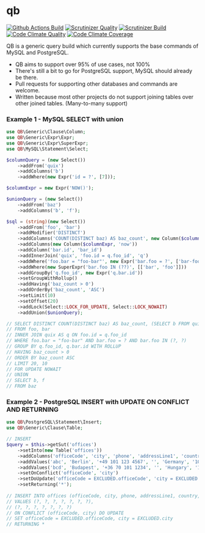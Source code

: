# qb

[![Github Actions Build](https://github.com/abterphp/qb/actions/workflows/ci.yml/badge.svg?branch=main)](https://github.com/abterphp/qb/actions)
[![Scrutinizer Quality](https://scrutinizer-ci.com/g/abterphp/qb/badges/quality-score.png?b=main)](https://scrutinizer-ci.com/g/abterphp/qb/?branch=main)
[![Scrutinizer Build](https://scrutinizer-ci.com/g/abterphp/qb/badges/build.png?b=main)](https://scrutinizer-ci.com/g/abterphp/qb/build-status/main)
[![Code Climate Quality](https://api.codeclimate.com/v1/badges/de5438c64f64b2bba149/maintainability)](https://codeclimate.com/github/abterphp/qb/maintainability)
[![Code Climate Coverage](https://api.codeclimate.com/v1/badges/de5438c64f64b2bba149/test_coverage)](https://codeclimate.com/github/abterphp/qb/test_coverage)

QB is a generic query build which currently supports the base commands of MySQL and PostgreSQL.

 - QB aims to support over 95% of use cases, not 100% 
 - There's still a bit to go for PostgreSQL support, MySQL should already be there. 
 - Pull requests for supporting other databases and commands are welcome.
 - Written because most other projects do not support joining tables over other joined tables. (Many-to-many support)

### Example 1 - MySQL SELECT with union

```php
use QB\Generic\Clause\Column;
use QB\Generic\Expr\Expr;
use QB\Generic\Expr\SuperExpr;
use QB\MySQL\Statement\Select;

$columnQuery = (new Select())
    ->addFrom('quix')
    ->addColumns('b')
    ->addWhere(new Expr('id = ?', [7]));

$columnExpr = new Expr('NOW()');

$unionQuery = (new Select())
    ->addFrom('baz')
    ->addColumns('b', 'f');

$sql = (string)(new Select())
    ->addFrom('foo', 'bar')
    ->addModifier('DISTINCT')
    ->addColumns('COUNT(DISTINCT baz) AS baz_count', new Column($columnQuery, 'quix_b'))
    ->addColumns(new Column($columnExpr, 'now'))
    ->addColumn('bar.id', 'bar_id')
    ->addInnerJoin('quix', 'foo.id = q.foo_id', 'q')
    ->addWhere('foo.bar = "foo-bar"', new Expr('bar.foo = ?', ['bar-foo']))
    ->addWhere(new SuperExpr('bar.foo IN (??)', [['bar', 'foo']]))
    ->addGroupBy('q.foo_id', new Expr('q.bar.id'))
    ->setGroupWithRollup()
    ->addHaving('baz_count > 0')
    ->addOrderBy('baz_count', 'ASC')
    ->setLimit(10)
    ->setOffset(20)
    ->addLock(Select::LOCK_FOR_UPDATE, Select::LOCK_NOWAIT)
    ->addUnion($unionQuery);

// SELECT DISTINCT COUNT(DISTINCT baz) AS baz_count, (SELECT b FROM quix WHERE id = ?) AS quix_b, NOW() AS now, bar.id AS bar_id
// FROM foo, bar
// INNER JOIN quix AS q ON foo.id = q.foo_id
// WHERE foo.bar = "foo-bar" AND bar.foo = ? AND bar.foo IN (?, ?)
// GROUP BY q.foo_id, q.bar.id WITH ROLLUP
// HAVING baz_count > 0
// ORDER BY baz_count ASC
// LIMIT 20, 10
// FOR UPDATE NOWAIT
// UNION
// SELECT b, f
// FROM baz
```

### Example 2 - PostgreSQL INSERT with UPDATE ON CONFLICT AND RETURNING

```php
use QB\PostgreSQL\Statement\Insert;
use QB\Generic\Clause\Table;

// INSERT
$query = $this->getSut('offices')
    ->setInto(new Table('offices'))
    ->addColumns('officeCode', 'city', 'phone', 'addressLine1', 'country', 'postalCode', 'territory')
    ->addValues('abc', 'Berlin', '+49 101 123 4567', '', 'Germany', '10111', 'NA')
    ->addValues('bcd', 'Budapest', '+36 70 101 1234', '', 'Hungary', '1011', 'NA')
    ->setOnConflict('officeCode', 'city')
    ->setDoUpdate('officeCode = EXCLUDED.officeCode', 'city = EXCLUDED.city')
    ->setReturning('*');
    
// INSERT INTO offices (officeCode, city, phone, addressLine1, country, postalCode, territory)
// VALUES (?, ?, ?, ?, ?, ?, ?),
// (?, ?, ?, ?, ?, ?, ?)
// ON CONFLICT (officeCode, city) DO UPDATE
// SET officeCode = EXCLUDED.officeCode, city = EXCLUDED.city
// RETURNING *
```